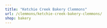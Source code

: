 ```yaml
---
title: "Ketchie Creek Bakery Clemmons"
url: /clemmons/ketchie-creek-bakery-clemmons/
shop: bakery
---
```

